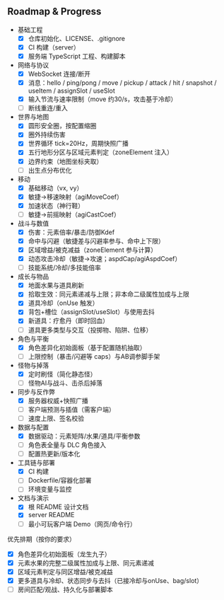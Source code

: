 ## Roadmap & Progress

- 基础工程
  - [x] 仓库初始化、LICENSE、.gitignore
  - [x] CI 构建（server）
  - [x] 服务端 TypeScript 工程、构建脚本

- 网络与协议
  - [x] WebSocket 连接/断开
  - [x] 消息：hello / ping/pong / move / pickup / attack / hit / snapshot / useItem / assignSlot / useSlot
  - [x] 输入节流与速率限制（move 约30/s，攻击基于冷却）
  - [ ] 断线重连/重入

- 世界与地图
  - [x] 圆形安全圈，按配置缩圈
  - [x] 圈外持续伤害
  - [x] 世界循环 tick=20Hz，周期快照广播
  - [x] 五行地形分区与区域元素判定（zoneElement 注入）
  - [x] 边界约束（地图坐标夹取）
  - [ ] 出生点分布优化

- 移动
  - [x] 基础移动（vx, vy）
  - [x] 敏捷→移速映射（agiMoveCoef）
  - [x] 加速状态（神行鞋）
  - [ ] 敏捷→前摇映射（agiCastCoef）

- 战斗与数值
  - [x] 伤害：元素倍率/暴击/防御Kdef
  - [x] 命中与闪避（敏捷差与闪避率参与、命中上下限）
  - [x] 区域增益/被克减益（zoneElement 参与计算）
  - [x] 动态攻击冷却（敏捷→攻速；aspdCap/agiAspdCoef）
  - [ ] 技能系统/冷却/多技能倍率

- 成长与物品
  - [x] 地面水果与道具刷新
  - [x] 拾取生效：同元素递减与上限；非本命二级属性加成与上限
  - [x] 道具冷却（onUse 触发）
  - [x] 背包+槽位（assignSlot/useSlot）与使用去抖
  - [x] 新道具：疗愈丹（即时回血）
  - [ ] 道具更多类型与交互（投掷物、陷阱、位移）

- 角色与平衡
  - [x] 角色差异化初始面板（基于配置随机抽取）
  - [ ] 上限控制（暴击/闪避等 caps）与AB调参脚手架

- 怪物与掉落
  - [x] 定时刷怪（简化静态怪）
  - [ ] 怪物AI与战斗、击杀后掉落

- 同步与反作弊
  - [x] 服务器权威+快照广播
  - [ ] 客户端预测与插值（需客户端）
  - [ ] 速度上限、签名校验

- 数据与配置
  - [x] 数据驱动：元素矩阵/水果/道具/平衡参数
  - [ ] 角色表全量与 DLC 角色接入
  - [ ] 配置热更新/版本化

- 工具链与部署
  - [x] CI 构建
  - [ ] Dockerfile/容器化部署
  - [ ] 环境变量与监控

- 文档与演示
  - [x] 根 README 设计文档
  - [x] server README
  - [ ] 最小可玩客户端 Demo（网页/命令行）

优先排期（按你的要求）
- [x] 角色差异化初始面板（龙生九子）
- [x] 元素水果的完整二级属性加成与上限、同元素递减
- [x] 区域元素判定与同区增益/被克减益
- [x] 更多道具与冷却、状态同步与去抖（已接冷却与onUse、bag/slot）
- [ ] 房间匹配/观战、持久化与部署脚本